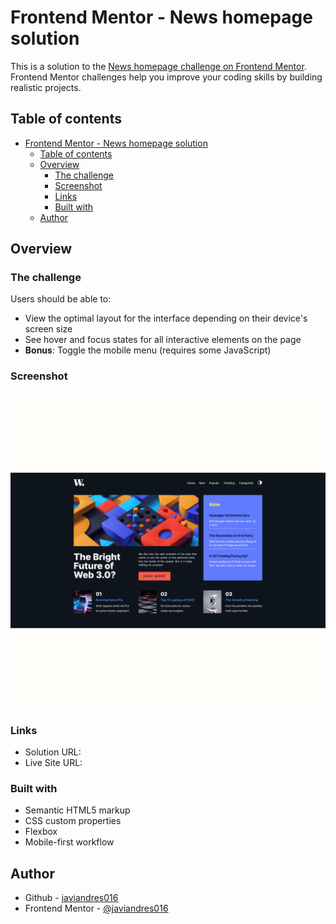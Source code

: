 # Frontend Mentor - News homepage solution

This is a solution to the [News homepage challenge on Frontend Mentor](https://www.frontendmentor.io/challenges/news-homepage-H6SWTa1MFl). Frontend Mentor challenges help you improve your coding skills by building realistic projects.

## Table of contents

- [Frontend Mentor - News homepage solution](#frontend-mentor---news-homepage-solution)
  - [Table of contents](#table-of-contents)
  - [Overview](#overview)
    - [The challenge](#the-challenge)
    - [Screenshot](#screenshot)
    - [Links](#links)
    - [Built with](#built-with)
  - [Author](#author)

## Overview

### The challenge

Users should be able to:

- View the optimal layout for the interface depending on their device's screen size
- See hover and focus states for all interactive elements on the page
- **Bonus**: Toggle the mobile menu (requires some JavaScript)

### Screenshot

![screenshot gif](./screenshots/screenshots-gif.gif)

### Links

- Solution URL: []()
- Live Site URL: []()

### Built with

- Semantic HTML5 markup
- CSS custom properties
- Flexbox
- Mobile-first workflow

## Author

- Github - [javiandres016](https://www.github.com/javiandres016)
- Frontend Mentor - [@javiandres016](https://www.frontendmentor.io/profile/javiandres016)
